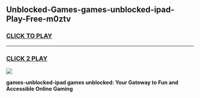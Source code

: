 
## Unblocked-Games-games-unblocked-ipad-Play-Free-m0ztv
<h3>
<a href="https://premium76.site?title=games-unblocked-ipad&ref=09A">CLICK TO PLAY</a></h3>
<hr>

<h3>
<a href="https://premium76.site?title=games-unblocked-ipad&ref=09A">CLICK 2 PLAY</a>
  
</h3>

<a href="https://premium76.site?title=games-unblocked-ipad&ref=09A"><img src="https://clearcache.store/games.png"></a>


**games-unblocked-ipad games unblocked: Your Gateway to Fun and Accessible Online Gaming**
